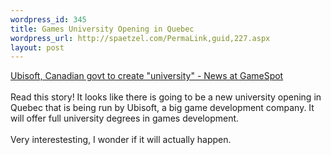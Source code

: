 ```yaml
--- 
wordpress_id: 345
title: Games University Opening in Quebec
wordpress_url: http://spaetzel.com/PermaLink,guid,227.aspx
layout: post
---
```

<a href="http://www.gamespot.com/news/2005/02/11/news_6118461.html">Ubisoft, Canadian
        govt to create "university" - News at GameSpot</a>
        <br />
        <br />
        Read this story! It looks like there is going to be a new university opening in Quebec
        that is being run by Ubisoft, a big game development company. It will offer full university
        degrees in games development.<br />
        <br />
        Very interestesting, I wonder if it will actually happen. <img width="0" height="0" src="http://spaetzel.com/aggbug.ashx?id=227" />
